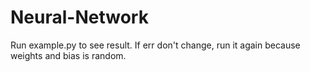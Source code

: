 # Neural-Network
Run example.py to see result. If err don't change, run it again because weights and bias is random.
